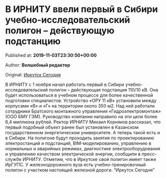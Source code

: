 
# В ИРНИТУ ввели первый в Сибири учебно-исследовательский полигон – действующую подстанцию

Published at: **2019-11-03T23:30:50+00:00**

Author: **Волшебный редактор**

Original: [Иркутск Сегодня](https://irk.today/2019/11/04/v-irnitu-vveli-pervyj-v-sibiri-uchebno-issledovatelskij-poligon-dejstvujushhuju-podstanciju/)

В ИРНИТУ с 1 ноября начал работать первый в Сибири учебно-исследовательский полигон – действующая подстанция 110/10 кВ. Она будет использоваться в учебном процессе для более качественной подготовки специалистов.
Устройство «ОРУ 11 кВ» установили между корпусами «В» и «Г» на территории около 350 м2. Над ней работали сотрудники Братского монтажного управления «Гидроэлектромонтаж» (ООО БМУ ГЭМ). Руководство компании направило на эти цели более 6,4 миллиона рублей.
Ректор ИРНИТУ Михаил Корняков рассказал, что первый подобный объект ранее был установлен в Казанском государственном энергетическом университете. А теперь такой есть и в Сибири. На полигоне будут проходить занятия по проектированию электростанций и подстанций, BIM-моделированию, управлению в нормальных и аварийных режимах, диагностике электрооборудования и управлению качеством электрической энергии, сообщили в пресс-службе ИРНИТУ.
Отметим, что в Иркутске свой полигон имеет также ИрГУПС.
У железнодорожного вуза есть учебно-тренировочный полигон с участком настоящей железной дороги.
“Иркутск Сегодня”
